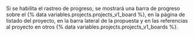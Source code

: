 Si se habilita el rastreo de progreso, se mostrará una barra de progreso sobre el {% data variables.projects.projects_v1_board %}, en la página de listado del proyecto, en la barra lateral de la propuesta y en las referencias al proyecto en otros {% data variables.projects.projects_v1_boards %}.
